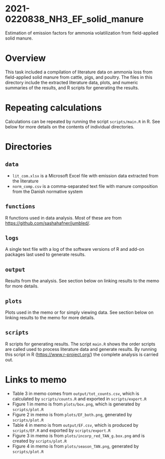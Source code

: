 # 2021-0220838_NH3_EF_solid_manure
Estimation of emission factors for ammonia volatilization from field-applied solid manure.

# Overview
This task included a compilation of literature data on ammonia loss from field-applied solid manure from cattle, pigs, and poultry.
The files in this directory include the extracted literature data, plots, and numeric summaries of the results, and R scripts for generating the results.

# Repeating calculations
Calculations can be repeated by running the script `scripts/main.R` in R.
See below for more details on the contents of individual directories.

# Directories
## `data`
* `lit_com.xlsx` is a Microsoft Excel file with emission data extracted from the literature
* `norm_comp.csv` is a comma-separated text file with manure composition from the Danish normative system

## `functions`
R functions used in data analysis.
Most of these are from <https://github.com/sashahafner/jumbled/>.

## `logs`
A single text file with a log of the software versions of R and add-on packages last used to generate results.

## `output`
Results from the analysis.
See section below on linking results to the memo for more details.

## `plots`
Plots used in the memo or for simply viewing data.
See section below on linking results to the memo for more details.

## `scripts`
R scripts for generating results.
The script `main.R` shows the order scripts are called used to process literature data and generate results.
By running this script in R (<https://www.r-project.org/>) the complete analysis is carried out.

# Links to memo
* Table 3 in memo comes from `output/tot_counts.csv`, which is calculated by `scripts/counts.R` and exported in `scripts/export.R`
* Figure 1 in memo is from `plots/box.png`, which is generated by `scripts/plot.R`
* Figure 2 in memo is from `plots/EF_both.png`, generated by `scripts/plot.R`
* Table 4 in memo is from `output/EF.csv`, which is produced by `scripts/EF.R` and exported by `scripts/export.R`
* Figure 3 in memo is from `plots/incorp_red_TAN_g.box.png` and is created by `scripts/plot.R`
* Figure 4 in memo is from `plots/season_TAN.png`, generated by `scripts/plot.R`

